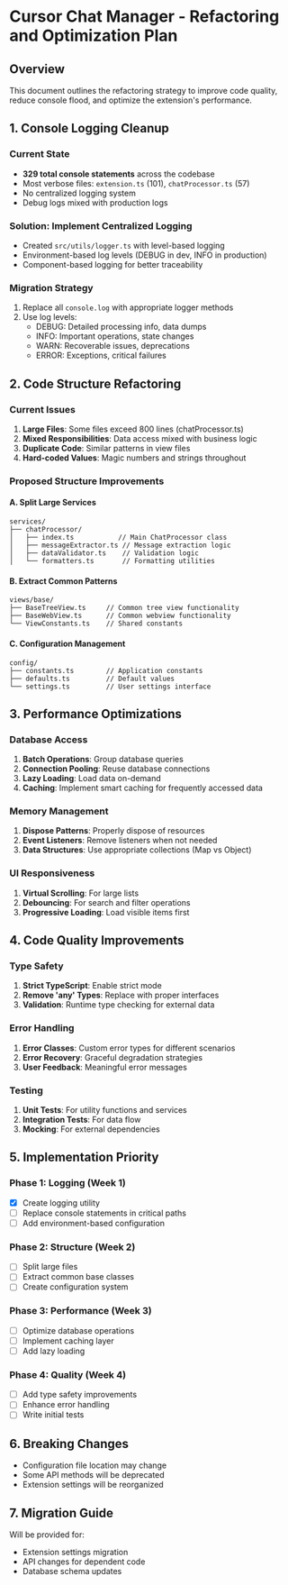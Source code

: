 # Cursor Chat Manager - Refactoring and Optimization Plan

## Overview
This document outlines the refactoring strategy to improve code quality, reduce console flood, and optimize the extension's performance.

## 1. Console Logging Cleanup

### Current State
- **329 total console statements** across the codebase
- Most verbose files: `extension.ts` (101), `chatProcessor.ts` (57)
- No centralized logging system
- Debug logs mixed with production logs

### Solution: Implement Centralized Logging
- Created `src/utils/logger.ts` with level-based logging
- Environment-based log levels (DEBUG in dev, INFO in production)
- Component-based logging for better traceability

### Migration Strategy
1. Replace all `console.log` with appropriate logger methods
2. Use log levels:
   - DEBUG: Detailed processing info, data dumps
   - INFO: Important operations, state changes
   - WARN: Recoverable issues, deprecations
   - ERROR: Exceptions, critical failures

## 2. Code Structure Refactoring

### Current Issues
1. **Large Files**: Some files exceed 800 lines (chatProcessor.ts)
2. **Mixed Responsibilities**: Data access mixed with business logic
3. **Duplicate Code**: Similar patterns in view files
4. **Hard-coded Values**: Magic numbers and strings throughout

### Proposed Structure Improvements

#### A. Split Large Services
```
services/
├── chatProcessor/
│   ├── index.ts           // Main ChatProcessor class
│   ├── messageExtractor.ts // Message extraction logic
│   ├── dataValidator.ts    // Validation logic
│   └── formatters.ts       // Formatting utilities
```

#### B. Extract Common Patterns
```
views/base/
├── BaseTreeView.ts     // Common tree view functionality
├── BaseWebView.ts      // Common webview functionality
└── ViewConstants.ts    // Shared constants
```

#### C. Configuration Management
```
config/
├── constants.ts        // Application constants
├── defaults.ts         // Default values
└── settings.ts         // User settings interface
```

## 3. Performance Optimizations

### Database Access
1. **Batch Operations**: Group database queries
2. **Connection Pooling**: Reuse database connections
3. **Lazy Loading**: Load data on-demand
4. **Caching**: Implement smart caching for frequently accessed data

### Memory Management
1. **Dispose Patterns**: Properly dispose of resources
2. **Event Listeners**: Remove listeners when not needed
3. **Data Structures**: Use appropriate collections (Map vs Object)

### UI Responsiveness
1. **Virtual Scrolling**: For large lists
2. **Debouncing**: For search and filter operations
3. **Progressive Loading**: Load visible items first

## 4. Code Quality Improvements

### Type Safety
1. **Strict TypeScript**: Enable strict mode
2. **Remove 'any' Types**: Replace with proper interfaces
3. **Validation**: Runtime type checking for external data

### Error Handling
1. **Error Classes**: Custom error types for different scenarios
2. **Error Recovery**: Graceful degradation strategies
3. **User Feedback**: Meaningful error messages

### Testing
1. **Unit Tests**: For utility functions and services
2. **Integration Tests**: For data flow
3. **Mocking**: For external dependencies

## 5. Implementation Priority

### Phase 1: Logging (Week 1)
- [x] Create logging utility
- [ ] Replace console statements in critical paths
- [ ] Add environment-based configuration

### Phase 2: Structure (Week 2)
- [ ] Split large files
- [ ] Extract common base classes
- [ ] Create configuration system

### Phase 3: Performance (Week 3)
- [ ] Optimize database operations
- [ ] Implement caching layer
- [ ] Add lazy loading

### Phase 4: Quality (Week 4)
- [ ] Add type safety improvements
- [ ] Enhance error handling
- [ ] Write initial tests

## 6. Breaking Changes
- Configuration file location may change
- Some API methods will be deprecated
- Extension settings will be reorganized

## 7. Migration Guide
Will be provided for:
- Extension settings migration
- API changes for dependent code
- Database schema updates
